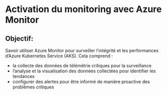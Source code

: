 # Activation du monitoring avec Azure Monitor
## Objectif:
Savoir utiliser Azure Monitor pour surveiller l’intégrité et les performances d’Azure Kubernetes Service (AKS). Cela comprend :<br>
- la collecte des données de télémétrie critiques pour la surveillance <br>
- l’analyse et la visualisation des données collectées pour identifier les tendances <br>
- configurer des alertes pour être informé de manière proactive des problèmes critiques <br>
